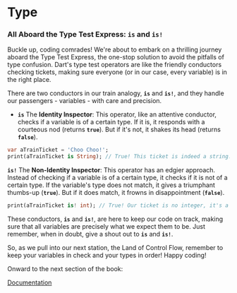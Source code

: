 # Type

### **All Aboard the Type Test Express: `is` and `is!`**

Buckle up, coding comrades! We're about to embark on a thrilling journey aboard the Type Test Express, the one-stop solution to avoid the pitfalls of type confusion. Dart's type test operators are like the friendly conductors checking tickets, making sure everyone (or in our case, every variable) is in the right place.

There are two conductors in our train analogy, **`is`** and **`is!`**, and they handle our passengers - variables - with care and precision.

- **`is`** The **Identity Inspector**: This operator, like an attentive conductor, checks if a variable is of a certain type. If it is, it responds with a courteous nod (returns **`true`**). But if it's not, it shakes its head (returns **`false`**).

```dart
var aTrainTicket = 'Choo Choo!';
print(aTrainTicket is String); // True! This ticket is indeed a string.
```

**`is!`** The **Non-Identity Inspector**: This operator has an edgier approach. Instead of checking if a variable is of a certain type, it checks if it is not of a certain type. If the variable's type does not match, it gives a triumphant thumbs-up (**`true`**). But if it does match, it frowns in disappointment (**`false`**).

```dart
print(aTrainTicket is! int); // True! Our ticket is no integer, it's a string!
```

These conductors, **`is`** and **`is!`**, are here to keep our code on track, making sure that all variables are precisely what we expect them to be. Just remember, when in doubt, give a shout out to **`is`** and **`is!`**.

So, as we pull into our next station, the Land of Control Flow, remember to keep your variables in check and your types in order! Happy coding!

Onward to the next section of the book:

[Documentation](../documentation.md)
